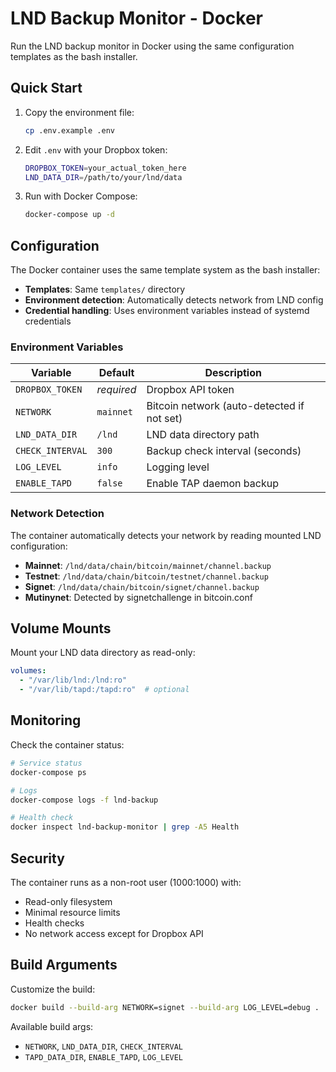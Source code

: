# LND Backup Monitor - Docker

Run the LND backup monitor in Docker using the same configuration templates as the bash installer.

## Quick Start

1. Copy the environment file:
   ```bash
   cp .env.example .env
   ```

2. Edit `.env` with your Dropbox token:
   ```bash
   DROPBOX_TOKEN=your_actual_token_here
   LND_DATA_DIR=/path/to/your/lnd/data
   ```

3. Run with Docker Compose:
   ```bash
   docker-compose up -d
   ```

## Configuration

The Docker container uses the same template system as the bash installer:

- **Templates**: Same `templates/` directory 
- **Environment detection**: Automatically detects network from LND config
- **Credential handling**: Uses environment variables instead of systemd credentials

### Environment Variables

| Variable | Default | Description |
|----------|---------|-------------|
| `DROPBOX_TOKEN` | *required* | Dropbox API token |
| `NETWORK` | `mainnet` | Bitcoin network (auto-detected if not set) |
| `LND_DATA_DIR` | `/lnd` | LND data directory path |
| `CHECK_INTERVAL` | `300` | Backup check interval (seconds) |
| `LOG_LEVEL` | `info` | Logging level |
| `ENABLE_TAPD` | `false` | Enable TAP daemon backup |

### Network Detection

The container automatically detects your network by reading mounted LND configuration:

- **Mainnet**: `/lnd/data/chain/bitcoin/mainnet/channel.backup`
- **Testnet**: `/lnd/data/chain/bitcoin/testnet/channel.backup` 
- **Signet**: `/lnd/data/chain/bitcoin/signet/channel.backup`
- **Mutinynet**: Detected by signetchallenge in bitcoin.conf

## Volume Mounts

Mount your LND data directory as read-only:

```yaml
volumes:
  - "/var/lib/lnd:/lnd:ro"
  - "/var/lib/tapd:/tapd:ro"  # optional
```

## Monitoring

Check the container status:

```bash
# Service status
docker-compose ps

# Logs
docker-compose logs -f lnd-backup

# Health check
docker inspect lnd-backup-monitor | grep -A5 Health
```

## Security

The container runs as a non-root user (1000:1000) with:

- Read-only filesystem
- Minimal resource limits
- Health checks
- No network access except for Dropbox API

## Build Arguments

Customize the build:

```bash
docker build --build-arg NETWORK=signet --build-arg LOG_LEVEL=debug .
```

Available build args:
- `NETWORK`, `LND_DATA_DIR`, `CHECK_INTERVAL`
- `TAPD_DATA_DIR`, `ENABLE_TAPD`, `LOG_LEVEL`
